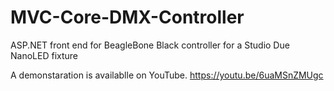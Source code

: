 # MVC-Core-DMX-Controller
ASP.NET front end for BeagleBone Black controller for a Studio Due NanoLED fixture

A demonstaration is availablle on YouTube.
https://youtu.be/6uaMSnZMUgc
